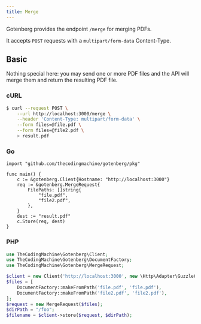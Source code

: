 ```yaml
---
title: Merge
---
```


Gotenberg provides the endpoint `/merge` for merging PDFs.

It accepts `POST` requests with a `multipart/form-data` Content-Type.

## Basic

Nothing special here: you may send one or more PDF files and the API
will merge them and return the resulting PDF file.

### cURL

```bash
$ curl --request POST \
    --url http://localhost:3000/merge \
    --header 'Content-Type: multipart/form-data' \
    --form files=@file.pdf \
    --form files=@file2.pdf \
    > result.pdf
```

### Go

```golang
import "github.com/thecodingmachine/gotenberg/pkg"

func main() {
    c := &gotenberg.Client{Hostname: "http://localhost:3000"}
    req := &gotenberg.MergeRequest{
        FilePaths: []string{
            "file.pdf",
            "file2.pdf",
        },
    }
    dest := "result.pdf"
    c.Store(req, dest)
}
```

### PHP

```php
use TheCodingMachine\Gotenberg\Client;
use TheCodingMachine\Gotenberg\DocumentFactory;
use TheCodingMachine\Gotenberg\MergeRequest;

$client = new Client('http://localhost:3000', new \Http\Adapter\Guzzle6\Client());
$files = [
    DocumentFactory::makeFromPath('file.pdf', 'file.pdf'),
    DocumentFactory::makeFromPath('file2.pdf', 'file2.pdf'),
];
$request = new MergeRequest($files);
$dirPath = "/foo";
$filename = $client->store($request, $dirPath);
```